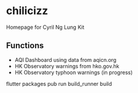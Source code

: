 # chilicizz

Homepage for Cyril Ng Lung Kit

## Functions

* AQI Dashboard using data from aqicn.org
* HK Observatory warnings from hko.gov.hk
* HK Observatory typhoon warnings (in progress)

flutter packages pub run build_runner build